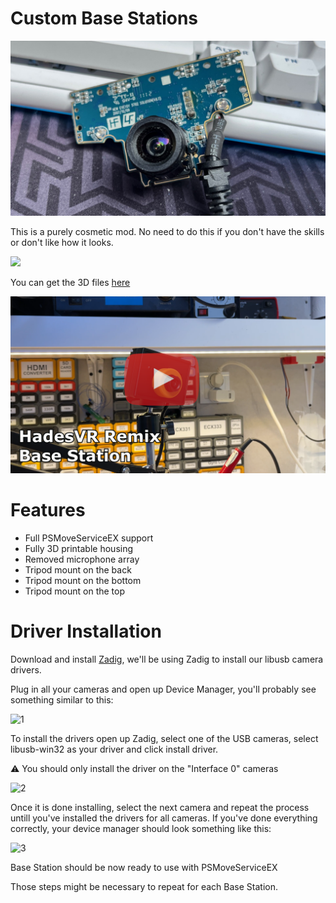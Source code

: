 # Custom Base Stations
<img src="https://github.com/ManoloMancelli/HadesVR_Remix/blob/main/docs/img/base_board.png" width="600">

This is a purely cosmetic mod. No need to do this if you don't have the skills or don't like how it looks.


<img src="https://github.com/ManoloMancelli/HadesVR_Remix/blob/main/docs/img/base_station.png" width="600">

You can get the 3D files [here](https://github.com/ManoloMancelli/HadesVR_Remix/tree/main/3D%20Prints/Base%20Stations)

[![Watch the video](https://github.com/ManoloMancelli/HadesVR_Remix/blob/main/docs/img/yt/base_video.png)](https://youtu.be/boW6VLNxAPs)

# Features

- Full PSMoveServiceEX support
- Fully 3D printable housing
- Removed microphone array
- Tripod mount on the back
- Tripod mount on the bottom
- Tripod mount on the top

# Driver Installation

Download and install [Zadig](https://zadig.akeo.ie/), we'll be using Zadig to install our libusb camera drivers.

Plug in all your cameras and open up Device Manager, you'll probably see something similar to this:

![1](img/Tracking/DrvInstall/1.png)

To install the drivers open up Zadig, select one of the USB cameras, select libusb-win32 as your driver and click install driver.

⚠️ You should only install the driver on the "Interface 0" cameras

![2](img/Tracking/DrvInstall/2.png)

Once it is done installing, select the next camera and repeat the process untill you've installed the drivers for all cameras. If you've done everything correctly, your device manager should look something like this:

![3](img/Tracking/DrvInstall/3.png)

Base Station should be now ready to use with PSMoveServiceEX

Those steps might be necessary to repeat for each Base Station.